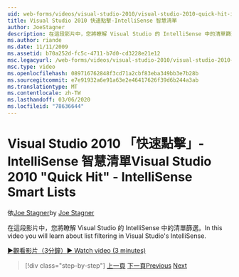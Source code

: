 ```yaml
---
uid: web-forms/videos/visual-studio-2010/visual-studio-2010-quick-hit-intellisense-smart-lists
title: Visual Studio 2010 快速點擊-IntelliSense 智慧清單
author: JoeStagner
description: 在這段影片中，您將瞭解 Visual Studio 的 IntelliSense 中的清單篩選。
ms.author: riande
ms.date: 11/11/2009
ms.assetid: b70a252d-fc5c-4711-b7d0-cd3228e21e12
msc.legacyurl: /web-forms/videos/visual-studio-2010/visual-studio-2010-quick-hit-intellisense-smart-lists
msc.type: video
ms.openlocfilehash: 089716762848f3cd71a2cbf83eba349bb3e7b28b
ms.sourcegitcommit: e7e91932a6e91a63e2e46417626f39d6b244a3ab
ms.translationtype: MT
ms.contentlocale: zh-TW
ms.lasthandoff: 03/06/2020
ms.locfileid: "78636644"
---
```

# <a name="visual-studio-2010-quick-hit---intellisense-smart-lists"></a><span data-ttu-id="44693-103">Visual Studio 2010 「快速點擊」-IntelliSense 智慧清單</span><span class="sxs-lookup"><span data-stu-id="44693-103">Visual Studio 2010 "Quick Hit" - IntelliSense Smart Lists</span></span>

<span data-ttu-id="44693-104">依[Joe Stagner](https://github.com/JoeStagner)</span><span class="sxs-lookup"><span data-stu-id="44693-104">by [Joe Stagner](https://github.com/JoeStagner)</span></span>

<span data-ttu-id="44693-105">在這段影片中，您將瞭解 Visual Studio 的 IntelliSense 中的清單篩選。</span><span class="sxs-lookup"><span data-stu-id="44693-105">In this video you will learn about list filtering in Visual Studio's IntelliSense.</span></span>

[<span data-ttu-id="44693-106">&#9654;觀看影片（3分鐘）</span><span class="sxs-lookup"><span data-stu-id="44693-106">&#9654; Watch video (3 minutes)</span></span>](https://channel9.msdn.com/Blogs/ASP-NET-Site-Videos/visual-studio-2010-quick-hit-intellisense-smart-lists)

> [!div class="step-by-step"]
> <span data-ttu-id="44693-107">[上一頁](visual-studio-2010-quick-hit-code-search-view-hierarchy.md)
> [下一頁](visual-studio-2010-quick-hit-multi-monitor-support.md)</span><span class="sxs-lookup"><span data-stu-id="44693-107">[Previous](visual-studio-2010-quick-hit-code-search-view-hierarchy.md)
[Next](visual-studio-2010-quick-hit-multi-monitor-support.md)</span></span>
